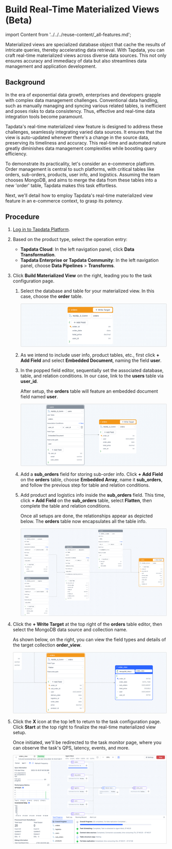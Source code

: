 # Build Real-Time Materialized Views (Beta)

import Content from '../../../reuse-content/_all-features.md';

<Content />

Materialized views are specialized database object that cache the results of intricate queries, thereby accelerating data retrieval. With Tapdata, you can craft real-time materialized views across diverse data sources. This not only ensures accuracy and immediacy of data but also streamlines data management and application development.

## Background

In the era of exponential data growth, enterprises and developers grapple with complex data management challenges. Conventional data handling, such as manually managing and syncing various related tables, is inefficient and poses risks to data consistency. Thus, effective and real-time data integration tools become paramount.

Tapdata's real-time materialized view feature is designed to address these challenges, seamlessly integrating varied data sources. It ensures that the view is auto-updated whenever there's a change in the source data, preserving its timeliness and accuracy. This real-time and automated nature greatly diminishes data management complexities while boosting query efficiency.

To demonstrate its practicality, let's consider an e-commerce platform. Order management is central to such platforms, with critical tables like orders, sub-orders, products, user info, and logistics. Assuming the team chooses MongoDB, and aims to merge the data from these tables into a new 'order' table, Tapdata makes this task effortless.

Next, we'll detail how to employ Tapdata's real-time materialized view feature in an e-commerce context, to grasp its potency.

## Procedure

1. [Log in to Tapdata Platform](../../../user-guide/log-in.md).
2. Based on the product type, select the operation entry:

   * **Tapdata Cloud**: In the left navigation panel, click **Data Transformation**.
   * **Tapdata Enterprise or Tapdata Community**: In the left navigation panel, choose **Data Pipelines** > **Transforms**.
3. Click **Build Materialized View** on the right, leading you to the task configuration page.

   1. Select the database and table for your materialized view. In this case, choose the **order** table.
      
      ![Select main table](../../../images/select_main_table.png)
      
   2. As we intend to include user info, product tables, etc., first click **+ Add Field** and select **Embedded Document**, naming the field **user**.
   3. In the popped field editor, sequentially set the associated database, table, and relation conditions. In our case, link to the **users** table via **user_id**.

      After setup, the **orders** table will feature an embedded document field named **user**.

      ![Add fields](../../../images/add_columns.png)
      
   4. Add a **sub_orders** field for storing sub-order info. Click **+ Add Field** on the **orders** table, choose **Embedded Array**, name it **sub_orders**, and follow the previous step for table and relation conditions.
   5. Add product and logistics info inside the **sub_orders** field. This time, click **+ Add Field** on the **sub_orders** table, select **Flatten**, then complete the table and relation conditions.

      Once all setups are done, the relationships appear as depicted below. The **orders** table now encapsulates all the table info.

      ![Materialized view overview](../../../images/materialized_view_overview.png)
   
4. Click the **+ Write Target** at the top right of the **orders** table editor, then select the MongoDB data source and collection name.

   As shown below, on the right, you can view the field types and details of the target collection **order_view**.

   ![Select target table](../../../images/select_view_write_target.png)
   
5. Click the **X** icon at the top left to return to the task configuration page. Click **Start** at the top right to finalize the real-time materialized view setup.

   Once initiated, we'll be redirected to the task monitor page, where you can observe the task's QPS, latency, events, and more.

   ![View task](../../../images/monitor_view_task.png)